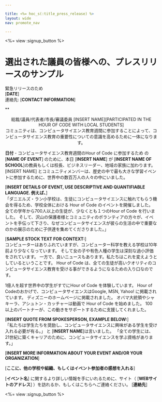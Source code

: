```yaml
---

title: <%= hoc_s(:title_press_release) %>
layout: wide
nav: promote_nav

---
```


<%= view :signup_button %>

# 選出された議員の皆様への、プレスリリースのサンプル

緊急リリースのため  
[**DATE**]  
連絡先: [**CONTACT INFORMATION**]  
  


**

<center>
  総裁/議員/代表者/市長/審議委員 [INSERT NAME][PARTICIPATED IN THE HOUR OF CODE WITH LOCAL STUDENTS]</strong><br /> コミュニティは、コンピュータサイエンス教育週間に参加することによって、コンピュータサイエンス教育の重要性についての意識を高めるために一体になります。
</center>

  
  
</p> 

**日付** - コンピュータサイエンス教育週間のHour of Code に参加するため の[**NAME OF EVENT**] のために、本日 [**INSERT NAME**] が [**INSERT NAME OF SCHOOL**]の教員もしくは校長、ビジネスリーダー、地域の家族に加わります。 [INSERT NAME] とコミュニティメンバーは、歴史の中で最も大きな学習イベントに参加するために、世界中の数百万人の人々の中にいました。

[**INSERT DETAILS OF EVENT, USE DESCRIPTIVE AND QUANTIFIABLE LANGUAGE. 例えば、**]  
「ダニエルズ・ラン小学校は、生徒にコンピュータサイエンスに触れてもらう機会を得るため、学校全体における Hour of Code のイベントを開催しました。 全ての学年から700人以上の生徒が、少なくとも１つのHour of Code を行いました。 そして、沢山の保護者様とコミュニティのボランティアの方々が、イベントを手伝って下さり、なぜコンピュータサイエンスが彼らの生活の中で重要なのかの展示のために子供達を集めてくださりました。」

[**SAMPLE STOCK TEXT FOR CONTEXT:**]  
コンピューターはありふれていますが、コンピューター科学を教える学校は10年前より少なくなっています。 そして女の子や有色人種の学生は深刻な過小評価をされています。 一方で、良いニュースもあります。私たちはこれを変えようとしているということです。 Hour of Code は、全ての生徒が高いクオリティのコンピュータサイエンス教育を受ける事ができるようになるための入り口なのです。

1億人を超す世界中の学生がすでにHour of Code を体験しています。 Hour of Codeのおかげで、コンピュータサイエンスはGoogle, MSN, Yahoo! に掲載されています。 ディズニーのホームページに掲載されました。 オバマ大統領やシャキーラ、アシュトン・カッチャーは動画で Hour of Code を始めました。 100 以上のパートナーが、この動きをサポートするために支援してくれました。

[**INSERT QUOTE FROM SPOKESPERSON, EXAMPLE BELOW:**]  
「私たちは学生たちを奨励し、コンピュータサイエンスに興味がある学生を受け入れる必要が有る。」 と [**INSERT NAME**]は言いました。 「全ての学生には、21世紀に築くキャリアのために、コンピュータサイエンスを学ぶ資格があります。」

[**INSERT MORE INFORMATION ABOUT YOUR EVENT AND/OR YOUR ORGANIZATION**] 

[**ここに、他の学校や組織、もしくはイベント参加者の感想を入れる**]

[**イベント名**] に関するより詳しい情報を手にいれるために、サイト（ [**WEBサイトのアドレス**] ）を訪れるか、もしくはこちらへご連絡ください。 [**連絡先**]

  
  


<%= view :signup_button %>